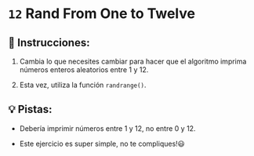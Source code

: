 # `12` Rand From One to Twelve

## 📝 Instrucciones:

1. Cambia lo que necesites cambiar para hacer que el algoritmo imprima números enteros aleatorios entre 1 y 12.

2. Esta vez, utiliza la función `randrange()`.

## 💡 Pistas:

+ Debería imprimir números entre 1 y 12, no entre 0 y 12.

+ Este ejercicio es super simple, no te compliques!😃
